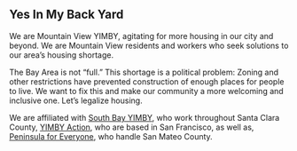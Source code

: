 ## Yes In My Back Yard

We are Mountain View YIMBY, agitating for more housing in our city and beyond.
We are Mountain View residents and workers who seek solutions to our area’s
housing shortage.

The Bay Area is not “full.” This shortage is a political problem:
Zoning and other restrictions have prevented construction of enough
places for people to live.  We want to fix this and make our community
a more welcoming and inclusive one. Let’s legalize housing.

We are affiliated with [South Bay YIMBY], who work throughout Santa Clara
County, [YIMBY Action], who are based in San Francisco, as well as, 
[Peninsula for Everyone], who handle San Mateo County.

[South Bay YIMBY]:https://southbayyimby.wordpress.com/
[YIMBY Action]:https://yimbyaction.org/
[Peninsula For Everyone]:https://peninsulaforeveryone.org/
